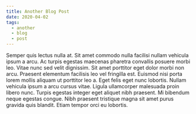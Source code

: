 ```yaml
---
title: Another Blog Post
date: 2020-04-02
tags:
  - another
  - blog
  - post
---
```


Semper quis lectus nulla at. Sit amet commodo nulla facilisi nullam vehicula ipsum a arcu. Ac turpis egestas maecenas pharetra convallis posuere morbi leo. Vitae nunc sed velit dignissim. Sit amet porttitor eget dolor morbi non arcu. Praesent elementum facilisis leo vel fringilla est. Euismod nisi porta lorem mollis aliquam ut porttitor leo a. Eget felis eget nunc lobortis. Nullam vehicula ipsum a arcu cursus vitae. Ligula ullamcorper malesuada proin libero nunc. Turpis egestas integer eget aliquet nibh praesent. Mi bibendum neque egestas congue. Nibh praesent tristique magna sit amet purus gravida quis blandit. Etiam tempor orci eu lobortis.
